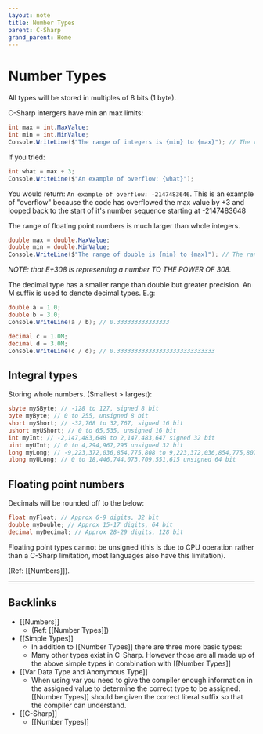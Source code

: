 ```yaml
---
layout: note
title: Number Types
parent: C-Sharp
grand_parent: Home
---
```


# Number Types

All types will be stored in multiples of 8 bits (1 byte).

C-Sharp intergers have min an max limits:

```cs
int max = int.MaxValue;
int min = int.MinValue;
Console.WriteLine($"The range of integers is {min} to {max}"); // The range of integers is -2147483648 to 2147483647
```

If you tried:

```cs
int what = max + 3;
Console.WriteLine($"An example of overflow: {what}");
```

You would return: `An example of overflow: -2147483646`. This is an example of "overflow" because the code has overflowed the max value by +3 and looped back to the start of it's number sequence starting at -2147483648

The range of floating point numbers is much larger than whole integers.

```cs
double max = double.MaxValue;
double min = double.MinValue;
Console.WriteLine($"The range of double is {min} to {max}"); // The range of double is -1.79769313486232E+308 to 1.79769313486232E+308
```

_NOTE: that E+308 is representing a number TO THE POWER OF 308._

The decimal type has a smaller range than double but greater precision. An M suffix is used to denote decimal types. E.g:

```cs
double a = 1.0;
double b = 3.0;
Console.WriteLine(a / b); // 0.333333333333333

decimal c = 1.0M;
decimal d = 3.0M;
Console.WriteLine(c / d); // 0.3333333333333333333333333333
```

## Integral types

Storing whole numbers. (Smallest > largest):

```cs
sbyte mySByte; // -128 to 127, signed 8 bit
byte myByte; // 0 to 255, unsigned 8 bit
short myShort; // -32,768 to 32,767, signed 16 bit
ushort myUShort; // 0 to 65,535, unsigned 16 bit
int myInt; // -2,147,483,648 to 2,147,483,647 signed 32 bit
uint myUInt; // 0 to 4,294,967,295 unsigned 32 bit
long myLong; // -9,223,372,036,854,775,808 to 9,223,372,036,854,775,807 signed 64 bit
ulong myULong; // 0 to 18,446,744,073,709,551,615 unsigned 64 bit
```

## Floating point numbers

Decimals will be rounded off to the below:

```cs
float myFloat; // Approx 6-9 digits, 32 bit
double myDouble; // Approx 15-17 digits, 64 bit
decimal myDecimal; // Approx 28-29 digits, 128 bit
```

Floating point types cannot be unsigned (this is due to CPU operation rather than a C-Sharp limitation, most languages also have this limitation).

(Ref: [[Numbers]]).

---
## Backlinks
* [[Numbers]]
	* (Ref: [[Number Types]])
* [[Simple Types]]
	* In addition to [[Number Types]] there are three more basic types:
	* Many other types exist in C-Sharp. However those are all made up of the above simple types in combination with [[Number Types]]
* [[Var Data Type and Anonymous Type]]
	* When using var you need to give the compiler enough information in the assigned value to determine the correct type to be assigned. [[Number Types]] should be given the correct literal suffix so that the compiler can understand.
* [[C-Sharp]]
	* [[Number Types]]

